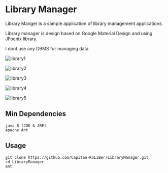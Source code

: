 # Library Manager
Library Manger is a sample application of library management applications.

Library manager is design based on Google Material Design and using JFoenix library.

I dont use any DBMS for managing data

![library1](http://imgh.us/library1.png)

![library2](http://imgh.us/library2.png)

![library3](http://imgh.us/library3.png)

![library4](http://imgh.us/library4.png)

![library5](http://imgh.us/library5.png)


## Min Dependencies
```
java 8 [JDK & JRE]
Apache Ant
```

## Usage
```
git clone https://github.com/Capitan-KoLiBer/LibraryManager.git
cd LibraryManager
ant
```
